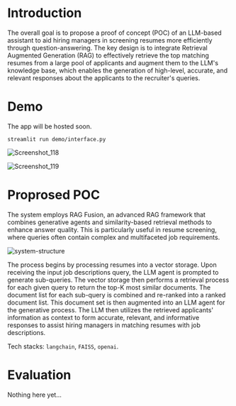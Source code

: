 # Introduction

The overall goal is to propose a proof of concept (POC) of an LLM-based assistant to aid hiring managers in screening resumes more efficiently through question-answering. The key design is to integrate Retrieval Augmented Generation (RAG) to effectively retrieve the top matching resumes from a large pool of applicants and augment them to the LLM's knowledge base, which enables the generation of high-level, accurate, and relevant responses about the applicants to the recruiter's queries.

# Demo

The app will be hosted soon.

```
streamlit run demo/interface.py
```

![Screenshot_118](https://github.com/Hungreeee/Resume-Screening-RAG-Pipeline/assets/46376260/11c78009-af1e-4cab-9617-2a16e618e7d3)

![Screenshot_119](https://github.com/Hungreeee/Resume-Screening-RAG-Pipeline/assets/46376260/991aee26-af7c-440f-b050-f5789aff3d84)


# Proprosed POC

The system employs RAG Fusion, an advanced RAG framework that combines generative agents and similarity-based retrieval methods to enhance answer quality. This is particularly useful in resume screening, where queries often contain complex and multifaceted job requirements.

![system-structure](https://github.com/Hungreeee/Resume-Screening-LLM-RAG/assets/46376260/b108cbda-81fa-495c-b2a6-c3a279310bf6)

The process begins by processing resumes into a vector storage. Upon receiving the input job descriptions query, the LLM agent is prompted to generate sub-queries. The vector storage then performs a retrieval process for each given query to return the top-K most similar documents. The document list for each sub-query is combined and re-ranked into a ranked document list. This document set is then augmented into an LLM agent for the generative process. The LLM then utilizes the retrieved applicants' information as context to form accurate, relevant, and informative responses to assist hiring managers in matching resumes with job descriptions.

Tech stacks: `langchain`, `FAISS`, `openai`.

# Evaluation

Nothing here yet...

